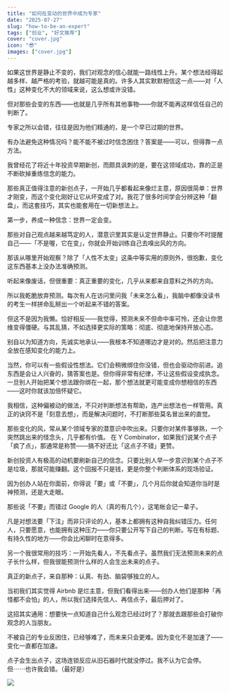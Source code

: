 ```yaml
---
title: "如何在变动的世界中成为专家"
date: "2025-07-27"
slug: "how-to-be-an-expert"
tags: ["创业", "好文推荐"]
cover: "cover.jpg"
icon: "😎"
images: ["cover.jpg"]
---
```

如果这世界是静止不变的，我们对观念的信心就能一路线性上升。某个想法经得起越多样、越严格的考验，就越可能是真的。许多人其实默默相信这一点——对「人性」这种变化不大的领域来说，这么想或许没错。



但对那些会变的东西——也就是几乎所有其他事物——你就不能再这样信任自己的判断了。



专家之所以会错，往往是因为他们精通的，是一个早已过期的世界。



有办法避免这种情况吗？能不能不被过时信念困住？答案是——可以，但得靠一点方法。



我曾经花了将近十年投资早期新创，而颇具讽刺的是，要在这领域成功，靠的正是不断砍掉重练信念的能力。



那些真正值得注意的新创点子，一开始几乎都看起来像烂主意，原因很简单：世界才刚变，而这个变化刚好让它从坏变成了对。我花了很多时间学会分辨这种「翻盘」，而这套技巧，其实也能套用在一切新想法上。



第一步，养成一种信念：世界一定会变。



那些对自己观点越来越笃定的人，潜意识里其实是认定世界静止。只要你不时提醒自己——「不是喔，它在变」，你就会开始训练自己去嗅出风的方向。



那该从哪里开始观察？除了「人性不太变」这条中等实用的原则外，很抱歉，变化这东西基本上没办法准确预测。



听起来像废话，但很重要：真正重要的变化，几乎从来都来自意料之外的方向。



所以我乾脆放弃预测。每次有人在访问里问我「未来怎么看」，我脑中都像没读书的考生一样拼命乱掰出一个听起来不错的答案。



但这不是因为我懒。恰好相反——我觉得，预测未来不但命中率可怜，还会让你思维变得僵硬。与其乱猜，不如选择更实际的策略：彻底、彻底地保持开放心态。



别自以为知道方向，先诚实地承认——我根本不知道哪边才是对的。然后把注意力全放在感知变化的能力上。



当然，你可以有一些假设性想法。它们会稍微绑住你没错，但也会驱动你前进。追东西是会让人兴奋的，猜答案也是。但你得非常有纪律，不让这些假设变成执念。
一旦别人开始把某个想法跟你绑在一起，那个想法就更可能变成你想相信的东西——这时你就该加倍怀疑它。



我相信，这种偏被动的做法，不只对判断想法有帮助，连产出想法也一样管用。真正的诀窍不是「刻意去想」，而是解决问题时，不打断那些莫名冒出来的直觉。



那些变化的风，常从某个领域专家的潜意识中吹出来。只要你对某件事够熟，一个突然跳出来的怪念头，几乎都有价值。
在 Y Combinator，如果我们说某个点子「疯了点」，那通常是称赞——搞不好还比「这点子不错」更赞。



新创投资人有极高的动机要刷新自己的信念。只要比别人早一步意识到某个点子不是垃圾，那就可能赚翻。这个回报不只是钱，更是你整个判断体系的现场验证。



因为创办人站在你面前，你得说「要」或「不要」，几个月后你就会知道你当时是神预测，还是大走眼。



那些说「不要」而错过 Google 的人（真的有几个），这笔帐会记一辈子。



凡是对想法要「下注」而非只评论的人，基本上都拥有这种自我纠错压力。任何人，只要愿意，也能拥有这种压力——你只要公开写下自己的判断。写在有标题、有持久性的地方——你会比闲聊时在意得多。



另一个我很常用的技巧：一开始先看人，不先看点子。虽然我们无法预测未来的点子长什么样，但我很能预测什么样的人会生出未来的点子。



真正的新点子，来自那种：认真、有劲、脑袋够独立的人。



当初我们其实觉得 Airbnb 是烂主意，但我们看得出来——创办人他们是那种「再怪都不会怕」的人，所以我们选择先信人、再信点子，最后押对了。



这招其实通用：想要快一点知道自己什么观念已经过时了？那就去跟那些会打破你观念的人当朋友。



不被自己的专业反困住，已经够难了，而未来只会更难。因为变化不是加速了——变化一直都在加速。



点子会生出点子，这场连锁反应从旧石器时代就没停过。我不认为它会停。
但⋯⋯也许我会错。（最好是）




![](https://prod-files-secure.s3.us-west-2.amazonaws.com/112d0858-5090-4d34-a606-b75eb8d65fd2/46476355-9cf3-4e99-9b7a-3531bc426380/1000202064.png?X-Amz-Algorithm=AWS4-HMAC-SHA256&X-Amz-Content-Sha256=UNSIGNED-PAYLOAD&X-Amz-Credential=ASIAZI2LB4666LMXP25G%2F20251008%2Fus-west-2%2Fs3%2Faws4_request&X-Amz-Date=20251008T174408Z&X-Amz-Expires=3600&X-Amz-Security-Token=IQoJb3JpZ2luX2VjECoaCXVzLXdlc3QtMiJIMEYCIQC6aZ6rVV0NJyo8X%2Fqs0uSrgMC9A07bt0s5B%2FZYBAAfAwIhALMPZUzntXkqjiGK2eKDiYcmbQu7iSt%2FXnR6yIbxidZtKogECMP%2F%2F%2F%2F%2F%2F%2F%2F%2F%2FwEQABoMNjM3NDIzMTgzODA1IgwTbR58qkzA%2F9uDglcq3ANQ98la6m5se4crihTbNntDwKF6ehm715jqv04BbEVgffwi5eOQwQ%2F1iBj6V%2B8SwZiqCMtpFwzibRtrz0fjcixvUmGV3Oee9qLSlHUhT5gZ%2B1WnKVpBXXGMA9KkdwN%2FaVI8M6HFJ%2BsqaspP2NXjYvi2%2FrsEcBYSrn4lbKh4jHMF5n97Yq4r7XsJjNgV6kWy3futVyaGO3haIq7c2fsDgHwAKR3RyZQQzFoDs89vGDfIrSUXcz6fhGL%2FuNePriwMPkj%2BVMmWNn0FxV2Hi8h%2FMI8i6IYa4%2Fssn4KGaRCPY03PnusLBMpNp1HdYcAbhOHe8MxCRYAU8KM7x%2BMtbbNy97t29%2BINtxeqeZrWxSkQUXL1w%2B%2Fmj79Pu3gLgMOhICnOPl37cyIetehslbGht9cn3vymLLR31t0SLwClMwb3%2B3jTkkQaIMXAlmgVCx3fEEqHr5cfJ1ip5hsd6en2%2BWhkIZNQ5DtwSfhgRjrfVFvIiHvkzFWWBW8yCh5CA7s4bo6C0xGsCx6N6QruT1npzeFncv5xcZTcYmJC9axhkDUTCYSTSXQO39UEh%2FjlX71ZqRIRUFxqYtLwuo7Ba6ulD4S0dXgkQhexLOiTbmn%2BKa9XIIo65YLveTg%2FJU7ZgrLIATCNvZrHBjqkAQSGyXG5WhT%2FZE2YNQ%2FLhenKmi9CHuYKvpmza00%2F4SOmECSjKPtDiC4%2BXpWau%2B%2F7AABPfgIOzPHfNj8tCEcdPQm9Fw4NiBTKoHxfwxqFmOZSYlL9JcNPR7WgFcXz%2Fxz8H%2BQnHSQ3Q7dIS9%2FnwVTtKd08wk%2Bu2ApFrqNm%2FtATjzRf%2FRomFpVLWX13Q42y0B6MbVLWm1qISQ2VdeOJr80x%2Bam7%2Bh%2Fv&X-Amz-Signature=32e73709ee8979ee1e3f8d15bd03d573e8b45662f66b834ef0344bbd40f349cc&X-Amz-SignedHeaders=host&x-amz-checksum-mode=ENABLED&x-id=GetObject)

